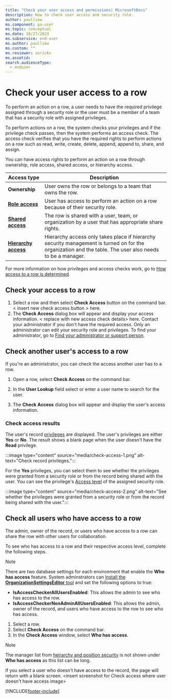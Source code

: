 ```yaml
---
title: "Check your user access and permissions| MicrosoftDocs"
description: How to check user access and security role.
author: paulliew
ms.component: pa-user
ms.topic: conceptual
ms.date: 10/27/2023
ms.subservice: end-user
ms.author: paulliew
ms.custom: ""
ms.reviewer: sericks
ms.assetid: 
search.audienceType: 
  - enduser
---
```


# Check your user access to a row

To perform an action on a row, a user needs to have the required privilege assigned through a security role or the user must be a member of a team that has a security role with assigned privileges.

To perform actions on a row, the system checks your privileges and if the privilege check passes, then the system performs an access check. The access check verifies that you have the required rights to perform actions on a row such as read, write, create, delete, append, append to, share, and assign.

You can have access rights to perform an action on a row through ownership, role access, shared access, or hierarchy access.

|Access type|Description|  
|---------------|-----------------|  
|**Ownership**| User owns the row or belongs to a team that owns the row.|  
|[**Role access**](/power-platform/admin/how-record-access-determined#role-access)|User has access to perform an action on a row because of their security role.|  
|[**Shared access**](/power-platform/admin/how-record-access-determined#shared-access)| The row is shared with a user, team, or organization by a user that has appropriate share rights.|  
|[**Hierarchy access**](/power-platform/admin/how-record-access-determined#hierarchy-access)|Hierarchy access only takes place if hierarchy security management is turned on for the organization and the table. The user also needs to be a manager.

For more information on how privileges and access checks work, go to [How access to a row is determined](/power-platform/admin/how-record-access-determined).


## Check your access to a row


1. Select a row and then select **Check Access** button on the command bar.
   < insert new check access button > here.
1. The **Check Access** dialog box will appear and display your access information.
   < replace with new access check details> here.
Contact your administrator if you don't have the required access. Only an administrator can edit your security role and privileges. To find your administrator, go to [Find your administrator or support person](./find-admin.md).


## Check another user's access to a row

If you're an administrator, you can check the access another user has to a row.

1. Open a row, select **Check Access** on the command bar.
2. In the **User Lookup** field select or enter a user name to search for the user.

   <replace with check access user lookup image>
  
3.   The **Check Access** dialog box will appear and display the user's access information.

### Check access results
The user's record [privileges](/power-platform/admin/how-record-access-determined#privilege-check) are displayed. The user's privileges are either **Yes** or **No**.  The result shows a blank page when the user doesn't have the **Read** privilege.

:::image type="content" source="media/check-access-1.png" alt-text="Check record privileges.":::

For the **Yes** privileges, you can select them to see whether the privileges were granted from a security role or from the record being shared with the user. You can see the privilege's [Access level](/power-platform/admin/security-roles-privileges#access-levels) of the assigned security role. 

:::image type="content" source="media/check-access-2.png" alt-text="See whether the privileges were granted from a security role or from the record being shared with the user.":::

## Check all users who have access to a row

The admin, owner of the record, or users who have access to a row can share the row with other users for collaboration. 

To see who has access to a row and their respective access level, complete the following steps.

> [!Note]
> There are two database settings for each environment that enable the **Who has access** feature. System adminstrators can [Install the **OrganizationSettingsEditor** tool](/power-platform/admin/environment-database-settings#install-the-organizationsettingseditor-tool) and set the following options to true:
> 
> - **IsAccessCheckerAllUsersEnabled**: This allows the admin to see who has access to the row.
> - **IsAccessCheckerNonAdminAllUsersEnabled**: This allows the admin, owner of the record, and users who have access to the row to see who has access.

1. Select a row.
1. Select **Check Access** on the command bar.
1. In the **Check Access** window, select **Who has access**.

> [!NOTE]
> The manager list from [heirarchy and position security](/power-platform/admin/hierarchy-security#manager-hierarchy-and-position-hierarchy-security-models) is not shown under **Who has access** as this list can be long.
> 
> If you select a user who doesn't have access to the record, the page will return with a blank screen.
  <insert screenshot for Check access where user doesn't have access image>


[!INCLUDE[footer-include](../includes/footer-banner.md)]
